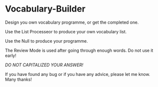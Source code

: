 # Vocabulary-Builder
Design you own vocabulary programme, or get the completed one.

Use the List Processeor to produce your own vocabulary list.

Use the Null to produce your programme.

The Review Mode is used after going through enough words. Do not use it early!

*DO NOT CAPITALIZED YOUR ANSWER!*

If you have found any bug or if you have any advice, please let me know. Many thanks!
